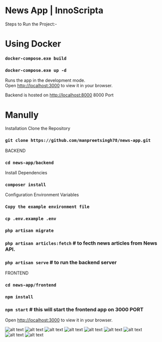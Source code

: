 # News App | InnoScripta

Steps to Run the Project:- 

# Using Docker

### `docker-compose.exe build`

### `docker-compose.exe up -d`

Runs the app in the development mode.\
Open [http://localhost:3000](http://localhost:3000) to view it in your browser.

Backend is hosted on [http://localhost:8000](http://localhost:8000) 
8000 Port


# Manully


Installation
Clone the Repository

### `git clone https://github.com/manpreetsingh78/news-app.git`
BACKEND
### `cd news-app/backend`

Install Dependencies
### `composer install`

Configuration
Environment Variables

### `Copy the example environment file `

### `cp .env.example .env`

### `php artisan migrate`

### `php artisan articles:fetch` # to fecth news articles from News API.

### `php artisan serve` # to run the backend server

FRONTEND
### `cd news-app/frontend`

### `npm install`

### `npm start` # this will start the frontend app on 3000 PORT

Open [http://localhost:3000](http://localhost:3000) to view it in your browser.


![alt text](image.png)
![alt text](image-1.png)
![alt text](image-2.png)
![alt text](image-3.png)
![alt text](image-4.png)
![alt text](image-5.png)
![alt text](image-6.png)
![alt text](image-7.png)
![alt text](image-8.png)